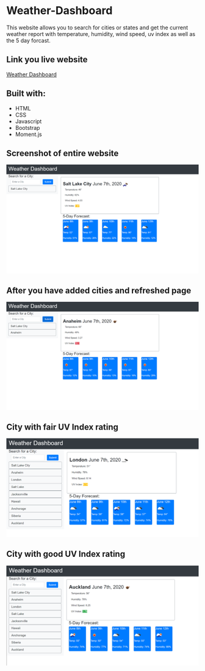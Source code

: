 # Weather-Dashboard
This website allows you to search for cities or states and get the current weather report with temperature, humidity, wind speed, uv index as well as the 5 day forcast.

## Link you live website
[Weather Dashboard](https://jasonmcgill.github.io/Weather-Dashboard/)

## Built with:
* HTML
* CSS
* Javascript
* Bootstrap
* Moment.js


## Screenshot of entire website
![homepage](https://raw.githubusercontent.com/jasonmcgill/Weather-Dashboard/master/assets/images/firstload1.PNG)

## After you have added cities and refreshed page
![added cities](https://raw.githubusercontent.com/jasonmcgill/Weather-Dashboard/master/assets/images/addedcities.PNG)

## City with fair UV Index rating
![fair UV index rating](https://raw.githubusercontent.com/jasonmcgill/Weather-Dashboard/master/assets/images/fairuv.PNG)

## City with good UV Index rating
![good UV index rating](https://raw.githubusercontent.com/jasonmcgill/Weather-Dashboard/master/assets/images/gooduv.PNG)
